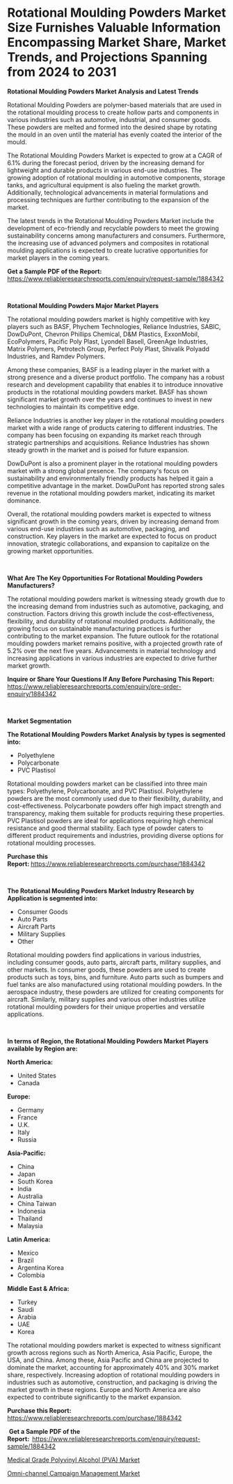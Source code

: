<p><h1>Rotational Moulding Powders Market Size Furnishes Valuable Information Encompassing Market Share, Market Trends, and Projections Spanning from 2024 to 2031</h1></p><p><strong>Rotational Moulding Powders Market Analysis and Latest Trends</strong></p>
<p><p>Rotational Moulding Powders are polymer-based materials that are used in the rotational moulding process to create hollow parts and components in various industries such as automotive, industrial, and consumer goods. These powders are melted and formed into the desired shape by rotating the mould in an oven until the material has evenly coated the interior of the mould.</p><p>The Rotational Moulding Powders Market is expected to grow at a CAGR of 6.1% during the forecast period, driven by the increasing demand for lightweight and durable products in various end-use industries. The growing adoption of rotational moulding in automotive components, storage tanks, and agricultural equipment is also fueling the market growth. Additionally, technological advancements in material formulations and processing techniques are further contributing to the expansion of the market.</p><p>The latest trends in the Rotational Moulding Powders Market include the development of eco-friendly and recyclable powders to meet the growing sustainability concerns among manufacturers and consumers. Furthermore, the increasing use of advanced polymers and composites in rotational moulding applications is expected to create lucrative opportunities for market players in the coming years.</p></p>
<p><strong>Get a Sample PDF of the Report:&nbsp;</strong> <a href="https://www.reliableresearchreports.com/enquiry/request-sample/1884342">https://www.reliableresearchreports.com/enquiry/request-sample/1884342</a></p>
<p>&nbsp;</p>
<p><strong>Rotational Moulding Powders Major Market Players</strong></p>
<p><p>The rotational moulding powders market is highly competitive with key players such as BASF, Phychem Technologies, Reliance Industries, SABIC, DowDuPont, Chevron Phillips Chemical, D&M Plastics, ExxonMobil, EcoPolymers, Pacific Poly Plast, Lyondell Basell, GreenAge Industries, Matrix Polymers, Petrotech Group, Perfect Poly Plast, Shivalik Polyadd Industries, and Ramdev Polymers.</p><p>Among these companies, BASF is a leading player in the market with a strong presence and a diverse product portfolio. The company has a robust research and development capability that enables it to introduce innovative products in the rotational moulding powders market. BASF has shown significant market growth over the years and continues to invest in new technologies to maintain its competitive edge.</p><p>Reliance Industries is another key player in the rotational moulding powders market with a wide range of products catering to different industries. The company has been focusing on expanding its market reach through strategic partnerships and acquisitions. Reliance Industries has shown steady growth in the market and is poised for future expansion.</p><p>DowDuPont is also a prominent player in the rotational moulding powders market with a strong global presence. The company's focus on sustainability and environmentally friendly products has helped it gain a competitive advantage in the market. DowDuPont has reported strong sales revenue in the rotational moulding powders market, indicating its market dominance.</p><p>Overall, the rotational moulding powders market is expected to witness significant growth in the coming years, driven by increasing demand from various end-use industries such as automotive, packaging, and construction. Key players in the market are expected to focus on product innovation, strategic collaborations, and expansion to capitalize on the growing market opportunities.</p></p>
<p>&nbsp;</p>
<p><strong>What Are The Key Opportunities For Rotational Moulding Powders Manufacturers?</strong></p>
<p><p>The rotational moulding powders market is witnessing steady growth due to the increasing demand from industries such as automotive, packaging, and construction. Factors driving this growth include the cost-effectiveness, flexibility, and durability of rotational moulded products. Additionally, the growing focus on sustainable manufacturing practices is further contributing to the market expansion. The future outlook for the rotational moulding powders market remains positive, with a projected growth rate of 5.2% over the next five years. Advancements in material technology and increasing applications in various industries are expected to drive further market growth.</p></p>
<p><strong>Inquire or Share Your Questions If Any Before Purchasing This Report:</strong> <a href="https://www.reliableresearchreports.com/enquiry/pre-order-enquiry/1884342">https://www.reliableresearchreports.com/enquiry/pre-order-enquiry/1884342</a></p>
<p>&nbsp;</p>
<p><strong>Market Segmentation</strong></p>
<p><strong>The Rotational Moulding Powders Market Analysis by types is segmented into:</strong></p>
<p><ul><li>Polyethylene</li><li>Polycarbonate</li><li>PVC Plastisol</li></ul></p>
<p><p>Rotational moulding powders market can be classified into three main types: Polyethylene, Polycarbonate, and PVC Plastisol. Polyethylene powders are the most commonly used due to their flexibility, durability, and cost-effectiveness. Polycarbonate powders offer high impact strength and transparency, making them suitable for products requiring these properties. PVC Plastisol powders are ideal for applications requiring high chemical resistance and good thermal stability. Each type of powder caters to different product requirements and industries, providing diverse options for rotational moulding processes.</p></p>
<p><strong>Purchase this Report:&nbsp;</strong><a href="https://www.reliableresearchreports.com/purchase/1884342">https://www.reliableresearchreports.com/purchase/1884342</a></p>
<p>&nbsp;</p>
<p><strong>The Rotational Moulding Powders Market Industry Research by Application is segmented into:</strong></p>
<p><ul><li>Consumer Goods</li><li>Auto Parts</li><li>Aircraft Parts</li><li>Military Supplies</li><li>Other</li></ul></p>
<p><p>Rotational moulding powders find applications in various industries, including consumer goods, auto parts, aircraft parts, military supplies, and other markets. In consumer goods, these powders are used to create products such as toys, bins, and furniture. Auto parts such as bumpers and fuel tanks are also manufactured using rotational moulding powders. In the aerospace industry, these powders are utilized for creating components for aircraft. Similarly, military supplies and various other industries utilize rotational moulding powders for their unique properties and versatile applications.</p></p>
<p>&nbsp;</p>
<p><strong>In terms of Region, the Rotational Moulding Powders Market Players available by Region are:</strong></p>
<p>
    <p> <strong> North America: </strong>
        <ul>
            <li>United States</li>
            <li>Canada</li>
        </ul>
        </p> 
    <p> <strong> Europe: </strong>
        <ul>
            <li>Germany</li>
            <li>France</li>
            <li>U.K.</li>
            <li>Italy</li>
            <li>Russia</li>
        </ul>
        </p> 
    <p> <strong> Asia-Pacific: </strong>
        <ul>
            <li>China</li>
            <li>Japan</li>
            <li>South Korea</li>
            <li>India</li>
            <li>Australia</li>
            <li>China Taiwan</li>
            <li>Indonesia</li>
            <li>Thailand</li>
            <li>Malaysia</li>
        </ul>
        </p> 
    <p> <strong> Latin America: </strong>
        <ul>
            <li>Mexico</li>
            <li>Brazil</li>
            <li>Argentina Korea</li>
            <li>Colombia</li>
        </ul>
        </p> 
    <p> <strong> Middle East & Africa: </strong>
        <ul>
            <li>Turkey</li>
            <li>Saudi</li>
            <li>Arabia</li>
            <li>UAE</li>
            <li>Korea</li>
        </ul>
    </p>
    </p>
<p><p>The rotational moulding powders market is expected to witness significant growth across regions such as North America, Asia Pacific, Europe, the USA, and China. Among these, Asia Pacific and China are projected to dominate the market, accounting for approximately 40% and 30% market share, respectively. Increasing adoption of rotational moulding powders in industries such as automotive, construction, and packaging is driving the market growth in these regions. Europe and North America are also expected to contribute significantly to the market expansion.</p></p>
<p><strong>Purchase this Report: </strong><a href="https://www.reliableresearchreports.com/purchase/1884342">https://www.reliableresearchreports.com/purchase/1884342</a></p>
<p>&nbsp;<strong>Get a Sample PDF of the Report:&nbsp;&nbsp;</strong><a href="https://www.reliableresearchreports.com/enquiry/request-sample/1884342">https://www.reliableresearchreports.com/enquiry/request-sample/1884342</a></p>
<p><strong></strong></p>
<p><p><a href="https://github.com/Sinjinluong3e0awx2m195k76/Market-Research-Report-List-1/blob/main/medical-grade-polyvinyl-alcohol-pva-market.md">Medical Grade Polyvinyl Alcohol (PVA) Market</a></p><p><a href="https://simplistic-meeting-7ee.notion.site/Decoding-the-Omni-channel-Campaign-Management-Market-A-Deep-Dive-into-the-Latest-Market-Trends-Mar-301c3adebca84bef87ec820165cddf1d">Omni-channel Campaign Management Market</a></p></p>